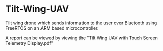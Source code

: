 # Tilt-Wing-UAV
Tilt wing drone which sends information to the user over Bluetooth using FreeRTOS on an ARM based microcontroller.

A report can be viewed by viewing the "Tilt Wing UAV with Touch Screen Telemetry Display.pdf"
